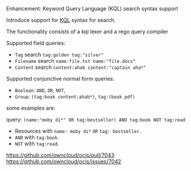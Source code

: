 Enhancement: Keyword Query Language (KQL) search syntax support

Introduce support for [KQL](https://learn.microsoft.com/en-us/sharepoint/dev/general-development/keyword-query-language-kql-syntax-reference) syntax for search.

The functionality consists of a kql lexer and a rego query compiler

Supported field queries:

* `Tag` search `tag:golden tag:"silver"`
* `Filename` search `name:file.txt name:"file.docx"`
* `Content` search `content:ahab content:"captain aha*"`

Supported conjunctive normal form queries:

* `Boolean`: `AND`, `OR`, `NOT`,
* `Group`: `(tag:book content:ahab*)`, `tag:(book pdf)`

some examples are:

query: `(name:"moby di*" OR tag:bestseller) AND tag:book NOT tag:read`

* Resources with `name: moby di*` `OR` `tag: bestseller`.
* `AND` with `tag:book`.
* `NOT` with `tag:read`.

https://github.com/owncloud/ocis/pull/7043
https://github.com/owncloud/ocis/issues/7042
